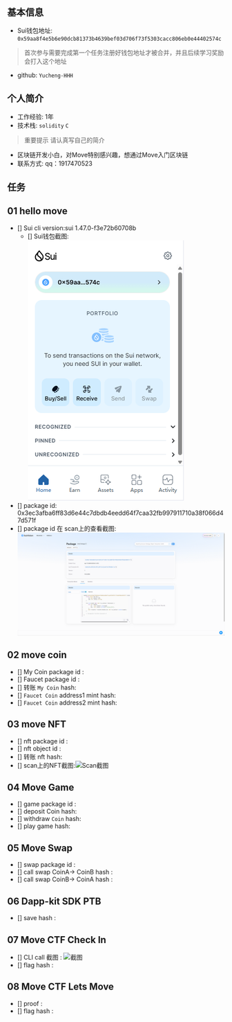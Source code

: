 ## 基本信息
- Sui钱包地址: `0x59aa8f4e5b6e90dcb81373b4639bef03d706f73f5303cacc806eb0e44402574c`
> 首次参与需要完成第一个任务注册好钱包地址才被合并，并且后续学习奖励会打入这个地址
- github: `Yucheng-HHH`

## 个人简介
- 工作经验: 1年
- 技术栈: `solidity` `C`
> 重要提示 请认真写自己的简介
- 区块链开发小白，对Move特别感兴趣，想通过Move入门区块链
- 联系方式: qq：1917470523 

## 任务

##   01 hello move  
- [] Sui cli version:sui 1.47.0-f3e72b60708b
  - [] Sui钱包截图: ![sui钱包截图](./images/sui钱包.png)
- [] package id: 0x3ec3afba6ff83d6e44c7dbdb4eedd64f7caa32fb997911710a38f066d47d571f
- [] package id 在 scan上的查看截图:![Scan截图](./images/t1-scan截图.png)

##   02 move coin
- [] My Coin package id : 
- [] Faucet package id : 
- [] 转账 `My Coin` hash:
- [] `Faucet Coin` address1 mint hash:
- [] `Faucet Coin` address2 mint hash:

##   03 move NFT
- [] nft package id :
- [] nft object id : 
- [] 转账 nft  hash:
- [] scan上的NFT截图:![Scan截图](./images/你的图片地址)

##   04 Move Game
- [] game package id :
- [] deposit Coin hash:
- [] withdraw `Coin` hash:
- [] play game hash:

##   05 Move Swap
- [] swap package id :
- [] call swap CoinA-> CoinB  hash :
- [] call swap CoinB-> CoinA  hash :

##   06 Dapp-kit SDK PTB
- [] save hash :

##   07 Move CTF Check In
- [] CLI call 截图 : ![截图](./images/你的图片地址)
- [] flag hash :

##   08 Move CTF Lets Move
- [] proof : 
- [] flag hash :
